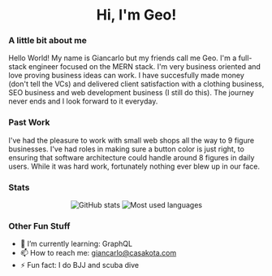 <h1 align="center">Hi, I'm Geo!</h1>



### A little bit about me
Hello World! My name is Giancarlo but my friends call me Geo. I'm a full-stack engineer focused on the MERN stack. I'm very business oriented and love proving business ideas can work. I have succesfully made money (don't tell the VCs) and delivered client satisfaction with a clothing business, SEO business and web development business (I still do this). The journey never ends and I look forward to it everyday.

### Past Work

I've had the pleasure to work with small web shops all the way to 9 figure businesses. I've had roles in making sure a button color is just right, to ensuring that software architecture could handle around 8 figures in daily users. While it was hard work, fortunately nothing ever blew up in our face.

### Stats

<p align="center">
<img src="https://github-readme-stats.vercel.app/api?username=gferrer807&show_icons=true&count_private=true&hide=issues,contribs&bg_color=091f40&text_color=f6f6f6&title_color=c5203e&icon_color=c5203e" alt="GitHub stats" />

<img src="https://github-readme-stats.vercel.app/api/top-langs/?username=gferrer807&layout=compact&hide=makefile&bg_color=091f40&text_color=f6f6f6&title_color=c5203e&icon_color=c5203e" alt="Most used languages" />
</p>

### Other Fun Stuff

- 🌱 I’m currently learning: GraphQL
- 📫 How to reach me: giancarlo@casakota.com
- ⚡ Fun fact: I do BJJ and scuba dive

<!--
**gferrer807/gferrer807** is a ✨ _special_ ✨ repository because its `README.md` (this file) appears on your GitHub profile.

Here are some ideas to get you started:

- 🔭 I’m currently working on ...
- 🌱 I’m currently learning ...
- 👯 I’m looking to collaborate on ...
- 🤔 I’m looking for help with ...
- 💬 Ask me about ...
- 📫 How to reach me: ...
- 😄 Pronouns: ...
- ⚡ Fun fact: ...
-->
